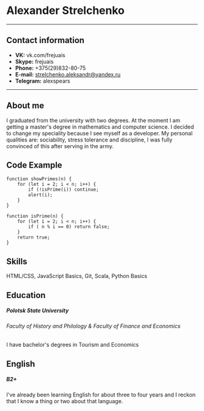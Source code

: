 Alexander Strelchenko
=====================

* * *

Contact information
-------------------

*   **VK:** vk.com/frejuais
*   **Skype:** frejuais
*   **Phone:** +375(29)832-80-75
*   **E-mail:** strelchenko.aleksandr@yandex.ru
*   **Telegram:** alexspears

* * *

About me
--------

I graduated from the university with two degrees. At the moment I am getting a master's degree in mathematics and computer science. I decided to change my speciality because I see myself as a developer. My personal qualities are: sociability, stress tolerance and discipline, I was fully convinced of this after serving in the army.

Code Example
------------

    function showPrimes(n) {
        for (let i = 2; i < n; i++) {
            if (!isPrime(i)) continue;
            alert(i);
        }
    }

    function isPrime(n) {
        for (let i = 2; i < n; i++) {
            if ( n % i == 0) return false;
        }
        return true;
    }

Skills
--------

HTML/CSS, JavaScript Basics, Git, Scala, Python Basics  

Education
---------

##### Polotsk State University

###### Faculty of History and Philology & Faculty of Finance and Economics

I have bachelor's degrees in Tourism and Economics

English
-------

##### B2+

I've already been learning English for about three to four years and I reckon that I know a thing or two about that language.


